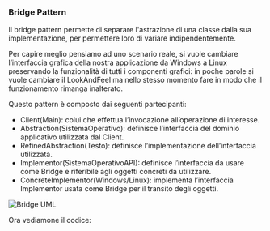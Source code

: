 ### Bridge Pattern

Il bridge pattern permette di separare l'astrazione di una classe dalla sua implementazione, per permettere loro di variare indipendentemente.

Per capire meglio pensiamo ad uno scenario reale, si vuole cambiare l’interfaccia grafica della nostra applicazione da Windows a Linux preservando la funzionalità di tutti i componenti grafici: in poche parole si vuole cambiare il LookAndFeel ma nello stesso momento fare in modo che il funzionamento rimanga inalterato.

Questo pattern è composto dai seguenti partecipanti:

-   Client(Main): colui che effettua l’invocazione all’operazione di interesse.
-   Abstraction(SistemaOperativo): definisce l’interfaccia del dominio applicativo utilizzata dal Client.
-   RefinedAbstraction(Testo): definisce l’implementazione dell’interfaccia utilizzata.
-   Implementor(SistemaOperativoAPI): definisce l’interfaccia da usare come Bridge e riferibile agli oggetti concreti da utilizzare.
-   ConcreteImplementor(Windows/Linux): implementa l’interfaccia Implementor usata come Bridge per il transito degli oggetti.


![Bridge UML](https://upload.wikimedia.org/wikipedia/commons/c/cf/Bridge_UML_class_diagram.svg)

Ora vediamone il codice:

